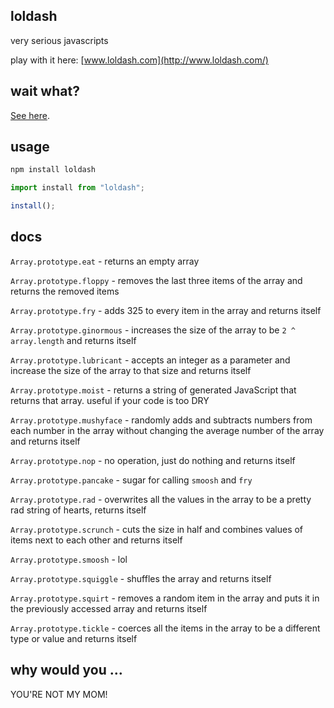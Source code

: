 ## loldash

very serious javascripts

play with it here: [www.loldash.com](http://www.loldash.com/)

## wait what?

[See here](https://twitter.com/sarah_edo/status/971761942556762112).

## usage

```bash
npm install loldash
```

```javascript
import install from "loldash";

install();
```

## docs

`Array.prototype.eat` - returns an empty array

`Array.prototype.floppy` - removes the last three items of the array and returns the removed items

`Array.prototype.fry` - adds 325 to every item in the array and returns itself

`Array.prototype.ginormous` - increases the size of the array to be `2 ^ array.length` and returns itself

`Array.prototype.lubricant` - accepts an integer as a parameter and increase the size of the array to that size and returns itself

`Array.prototype.moist` - returns a string of generated JavaScript that returns that array. useful if your code is too DRY

`Array.prototype.mushyface` - randomly adds and subtracts numbers from each number in the array without changing the average number of the array and returns itself

`Array.prototype.nop` - no operation, just do nothing and returns itself

`Array.prototype.pancake` - sugar for calling `smoosh` and `fry`

`Array.prototype.rad` - overwrites all the values in the array to be a pretty rad string of hearts, returns itself

`Array.prototype.scrunch` - cuts the size in half and combines values of items next to each other and returns itself

`Array.prototype.smoosh` - lol

`Array.prototype.squiggle` - shuffles the array and returns itself

`Array.prototype.squirt` - removes a random item in the array and puts it in the previously accessed array and returns itself

`Array.prototype.tickle` - coerces all the items in the array to be a different type or value and returns itself

## why would you …

YOU'RE NOT MY MOM!
